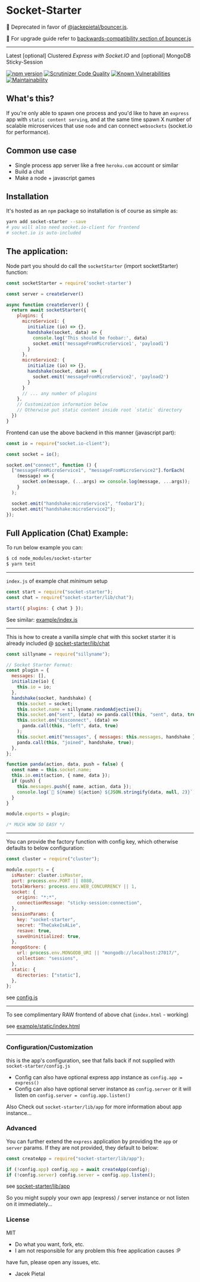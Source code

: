 # Socket-Starter

🚨 Deprecated in favor of [@jackepietal/bouncer.js](https://github.com/Prozi/bouncer.js).

🚨 For upgrade guide refer to [backwards-compatibility section of bouncer.js](https://github.com/Prozi/bouncer.js#backwards-compatibility)

---

Latest [optional] Clustered _Express with Socket.IO_ and [optional] MongoDB Sticky-Session

[![npm version](https://badge.fury.io/js/socket-starter.svg)](https://badge.fury.io/js/socket-starter) [![Scrutinizer Code Quality](https://scrutinizer-ci.com/g/Prozi/socket-starter/badges/quality-score.png?b=master)](https://scrutinizer-ci.com/g/Prozi/socket-starter/?branch=master) [![Known Vulnerabilities](https://snyk.io/test/github/Prozi/socket-starter/badge.svg?targetFile=package.json)](https://snyk.io/test/github/Prozi/socket-starter?targetFile=package.json) [![Maintainability](https://api.codeclimate.com/v1/badges/cf7828e55f51edffbe3d/maintainability)](https://codeclimate.com/github/Prozi/socket-starter/maintainability)

## What's this?

If you're only able to spawn one process and you'd like to have an `express` app with `static content serving`,
and at the same time spawn X number of scalable microservices that use `node` and can connect `websockets` (socket.io for performance).

## Common use case

- Single process app server like a free `heroku.com` account or similar
- Build a chat
- Make a node + javascript games

## Installation

It's hosted as an `npm` package so installation is of course as simple as:

```bash
yarn add socket-starter --save
# you will also need socket.io-client for frontend
# socket.io is auto-included
```

## The application:

Node part you should do call the `socketStarter` (import socketStarter) function:

```javascript
const socketStarter = require('socket-starter')

const server = createServer()

async function createServer() {
  return await socketStarter({
    plugins: {
      microService1: {
        initialize (io) => {},
        handshake(socket, data) => {
          console.log('This should be foobar:', data)
          socket.emit('messageFromMicroService1', 'payload1')
        }
      },
      microService2: {
        initialize (io) => {},
        handshake(socket, data) => {
          socket.emit('messageFromMicroService2', 'payload2')
        }
      }
      // ... any number of plugins
    },
    // Customization information below
    // Otherwise put static content inside root `static` directory
  })
}
```

Frontend can use the above backend in this manner (javascript part):

```javascript
const io = require("socket.io-client");

const socket = io();

socket.on("connect", function () {
  ["messageFromMicroService1", "messageFromMicroService2"].forEach(
    (message) => {
      socket.on(message, (...args) => console.log(message, ...args));
    }
  );

  socket.emit("handshake:microService1", "foobar1");
  socket.emit("handshake:microService2");
});
```

## Full Application (Chat) Example:

To run below example you can:

```bash
$ cd node_modules/socket-starter
$ yarn test
```

---

`index.js` of example chat _minimum_ setup

```javascript
const start = require("socket-starter");
const chat = require("socket-starter/lib/chat");

start({ plugins: { chat } });
```

See similar: [example/index.js](https://github.com/Prozi/socket-starter/blob/master/example/index.js)

---

This is how to create a vanilla simple chat with this socket starter
it is already included @ [socket-starter/lib/chat](https://github.com/Prozi/socket-starter/blob/master/example/chat.js)

```javascript
const sillyname = require("sillyname");

// Socket Starter Format:
const plugin = {
  messages: [],
  initialize(io) {
    this.io = io;
  },
  handshake(socket, handshake) {
    this.socket = socket;
    this.socket.name = sillyname.randomAdjective();
    this.socket.on("sent", (data) => panda.call(this, "sent", data, true));
    this.socket.on("disconnect", (data) =>
      panda.call(this, "left", data, true)
    );
    this.socket.emit("messages", { messages: this.messages, handshake });
    panda.call(this, "joined", handshake, true);
  },
};

function panda(action, data, push = false) {
  const name = this.socket.name;
  this.io.emit(action, { name, data });
  if (push) {
    this.messages.push({ name, action, data });
    console.log(`🐼 ${name} ${action} ${JSON.stringify(data, null, 2)}`);
  }
}

module.exports = plugin;

/* MUCH WOW SO EASY */
```

---

You can provide the factory function with config key, which otherwise defaults to below configuration:

```javascript
const cluster = require("cluster");

module.exports = {
  isMaster: cluster.isMaster,
  port: process.env.PORT || 8080,
  totalWorkers: process.env.WEB_CONCURRENCY || 1,
  socket: {
    origins: "*:*",
    connectionMessage: "sticky-session:connection",
  },
  sessionParams: {
    key: "socket-starter",
    secret: "TheCakeIsALie",
    resave: true,
    saveUninitialized: true,
  },
  mongoStore: {
    url: process.env.MONGODB_URI || "mongodb://localhost:27017/",
    collection: "sessions",
  },
  static: {
    directories: ["static"],
  },
};
```

see [config.js](https://github.com/Prozi/socket-starter/blob/master/config.js)

---

To see complimentary RAW frontend of above chat (`index.html` - working)

see [example/static/index.html](https://github.com/Prozi/socket-starter/blob/master/example/static/index.html)

---

### Configuration/Customization

this is the app's configuration, see that falls back if not supplied with `socket-starter/config.js`

- Config can also have optional express app instance as `config.app = express()`
- Config can also have optional server instance as `config.server` or it will listen on `config.server = config.app.listen()`

Also Check out `socket-starter/lib/app` for more information about app instance...

### Advanced

You can further extend the `express` application by providing the `app` or `server` params.
If they are not provided, they default to below:

```javascript
const createApp = require("socket-starter/lib/app");

if (!config.app) config.app = await createApp(config);
if (!config.server) config.server = config.app.listen();
```

see [socket-starter/lib/app](https://github.com/Prozi/socket-starter/blob/master/lib/app.js)

So you might supply your own app (express) / server instance
or not listen on it immediately...

### License

MIT

- Do what you want, fork, etc.
- I am not responsible for any problem this free application causes :P

have fun, please open any issues, etc.

- Jacek Pietal
